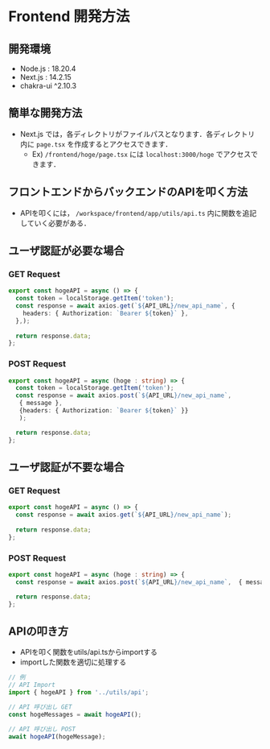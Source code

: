 # Frontend 開発方法
## 開発環境
- Node.js : 18.20.4
- Next.js : 14.2.15
- chakra-ui ^2.10.3

## 簡単な開発方法
- Next.js では，各ディレクトリがファイルパスとなります．各ディレクトリ内に `page.tsx` を作成するとアクセスできます．
    - Ex) `/frontend/hoge/page.tsx` には `localhost:3000/hoge` でアクセスできます．

## フロントエンドからバックエンドのAPIを叩く方法
- APIを叩くには， `/workspace/frontend/app/utils/api.ts` 内に関数を追記していく必要がある．

## ユーザ認証が必要な場合
### GET Request
```typescript
export const hogeAPI = async () => {
  const token = localStorage.getItem('token');
  const response = await axios.get(`${API_URL}/new_api_name`, {
    headers: { Authorization: `Bearer ${token}` },
  },);
  
  return response.data;
};
```

### POST Request
```typescript
export const hogeAPI = async (hoge : string) => {
  const token = localStorage.getItem('token');
  const response = await axios.post(`${API_URL}/new_api_name`,
   { message }, 
   {headers: { Authorization: `Bearer ${token}` }}
   );

  return response.data;
};
```

## ユーザ認証が不要な場合
### GET Request
```typescript
export const hogeAPI = async () => {
  const response = await axios.get(`${API_URL}/new_api_name`);
  
  return response.data;
};
```

### POST Request
```typescript
export const hogeAPI = async (hoge : string) => {
  const response = await axios.post(`${API_URL}/new_api_name`,  { message });

  return response.data;
};
```

## APIの叩き方
- APIを叩く関数をutils/api.tsからimportする
- importした関数を適切に処理する

```typescript
// 例
// API Import
import { hogeAPI } from '../utils/api';

// API 呼び出し GET
const hogeMessages = await hogeAPI();

// API 呼び出し POST
await hogeAPI(hogeMessage);
```
